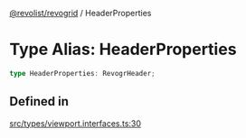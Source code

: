 [@revolist/revogrid](README.md) / HeaderProperties

# Type Alias: HeaderProperties

```ts
type HeaderProperties: RevogrHeader;
```

## Defined in

[src/types/viewport.interfaces.ts:30](https://github.com/revolist/revogrid/blob/1ed53ebfdb262e9a8c2e5e06c64cb87ad0050ffc/src/types/viewport.interfaces.ts#L30)
